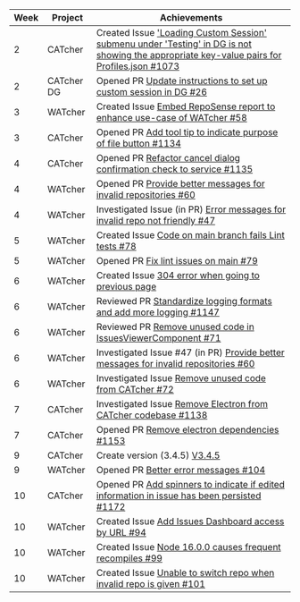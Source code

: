 | Week | Project | Achievements |
|------|---------|--------------|
| 2 | CATcher | Created Issue ['Loading Custom Session' submenu under 'Testing' in DG is not showing the appropriate key-value pairs for Profiles.json #1073](https://github.com/CATcher-org/CATcher/issues/1073) |
| 2 | CATcher DG | Opened PR [Update instructions to set up custom session in DG #26](https://github.com/CATcher-org/catcher-org.github.io/pull/26) |
| 3 | WATcher | Created Issue [Embed RepoSense report to enhance use-case of WATcher #58](https://github.com/CATcher-org/WATcher/issues/58) |
| 3 | CATcher | Opened PR [Add tool tip to indicate purpose of file button #1134](https://github.com/CATcher-org/CATcher/pull/1134) |
| 4 | CATcher | Opened PR [Refactor cancel dialog confirmation check to service #1135](https://github.com/CATcher-org/CATcher/pull/1135) |
| 4 | WATcher | Opened PR [Provide better messages for invalid repositories #60](https://github.com/CATcher-org/WATcher/pull/60) |
| 4 | WATcher | Investigated Issue (in PR) [Error messages for invalid repo not friendly #47](https://github.com/CATcher-org/WATcher/issues/47) |
| 5 | WATcher | Created Issue [Code on main branch fails Lint tests #78](https://github.com/CATcher-org/WATcher/issues/78) |
| 5 | WATcher | Opened PR [Fix lint issues on main #79](https://github.com/CATcher-org/WATcher/pull/79) |
| 6 | WATcher | Created Issue [304 error when going to previous page](https://github.com/CATcher-org/WATcher/issues/65) |
| 6 | WATcher | Reviewed PR [Standardize logging formats and add more logging #1147](https://github.com/CATcher-org/CATcher/pull/1147) |
| 6 | WATcher | Reviewed PR [Remove unused code in IssuesViewerComponent #71](https://github.com/CATcher-org/WATcher/pull/71) |
| 6 | WATcher | Investigated Issue #47 (in PR) [Provide better messages for invalid repositories #60](https://github.com/CATcher-org/WATcher/pull/60) |
| 6 | WATcher | Investigated Issue [Remove unused code from CATcher #72](https://github.com/CATcher-org/WATcher/issues/72)
| 7 | CATcher | Investigated Issue [Remove Electron from CATcher codebase #1138](https://github.com/CATcher-org/CATcher/issues/1138) |
| 7 | CATcher | Opened PR [Remove electron dependencies #1153](https://github.com/CATcher-org/CATcher/pull/1153) |
| 9 | CATcher | Create version (3.4.5) [V3.4.5](https://github.com/CATcher-org/CATcher/releases/tag/V3.4.5) |
| 9 | WATcher | Opened PR [Better error messages #104](https://github.com/CATcher-org/WATcher/pull/104) |
| 10 | CATcher | Opened PR [Add spinners to indicate if edited information in issue has been persisted #1172](https://github.com/CATcher-org/CATcher/pull/1172) |
| 10 | WATcher | Created Issue [Add Issues Dashboard access by URL #94](https://github.com/CATcher-org/WATcher/issues/94) |
| 10 | WATcher | Created Issue [Node 16.0.0 causes frequent recompiles #99](https://github.com/CATcher-org/WATcher/issues/99) |
| 10 | WATcher | Created Issue [Unable to switch repo when invalid repo is given #101](https://github.com/CATcher-org/WATcher/issues/101)
